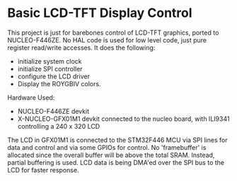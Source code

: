 # Basic LCD-TFT Display Control

This project is just for barebones control of LCD-TFT graphics, ported to NUCLEO-F446ZE.  No HAL code is used for low level code, just pure register read/write accesses.  It does the following:
- initialize system clock
- initialize SPI controller
- configure the LCD driver
- Display the ROYGBIV colors.

Hardware Used:
- NUCLEO-F446ZE devkit
- X-NUCLEO-GFX01M1 devkit connected to the nucleo board, with ILI9341 controlling a 240 x 320 LCD

The LCD in GFX01M1 is connected to the STM32F446 MCU via SPI lines for data and control and via some GPIOs for control.  No 'framebuffer' is allocated since the overall buffer will be above the total SRAM.  Instead, partial buffering is used.  LCD data is being DMA'ed over the SPI bus to the LCD for faster response.
